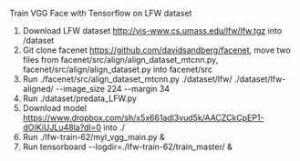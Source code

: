 Train VGG Face with Tensorflow on LFW dataset

1. Download LFW dataset http://vis-www.cs.umass.edu/lfw/lfw.tgz into /dataset
2. Git clone facenet https://github.com/davidsandberg/facenet, move two files from facenet/src/align/align_dataset_mtcnn.py, facenet/src/align/align_dataset.py into facenet/src
3. Run ./facenet/src/align_dataset_mtcnn.py ./dataset/lfw/ ./dataset/lfw-aligned/ --image_size 224 --margin 34
4. Run ./dataset/predata_LFW.py
5. Download model https://www.dropbox.com/sh/x5x661adl3vud5k/AACZCkCpEP1-dOIKiUJLu48la?dl=0 into ./
6. Run ./lfw-train-62/myl_vgg_main.py &
7. Run tensorboard --logdir=./lfw-train-62/train_master/ &

